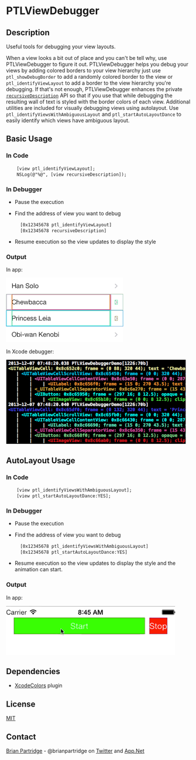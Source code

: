 # PTLViewDebugger

## Description
Useful tools for debugging your view layouts.

When a view looks a bit out of place and you can't be tell why, use PTLViewDebugger to figure it out. PTLViewDebugger helps you debug your views by adding colored borders to your view hierarchy just use `ptl_showDebugBorder` to add a randomly colored border to the view or `ptl_identifyViewLayout` to add a border to the view hierarchy you're debugging. If that's not enough, PTLViewDebugger enhances the private  [`recursiveDescription`](https://developer.apple.com/library/ios/technotes/tn2239/_index.html) API so that if you use that while debugging the resulting wall of text is styled with the border colors of each view.
Additional utilities are included for visually debugging views using autolayout. Use `ptl_identifyViewsWithAmbiguousLayout` and `ptl_startAutoLayoutDance` to easily identify which views have ambiguous layout.

## Basic Usage
### In Code

        [view ptl_identifyViewLayout];
        NSLog(@"%@", [view recursiveDescription]);

### In Debugger

- Pause the execution
- Find the address of view you want to debug

        [0x12345678 ptl_identifyViewLayout]
        [0x12345678 recursiveDescription]

- Resume execution so the view updates to display the style

### Output

In app:

![Colored Table Cells](Screenshots/app.png)

In Xcode debugger:

![Colored LLDB Output](Screenshots/xcode.png)

## AutoLayout Usage

### In Code

        [view ptl_identifyViewsWithAmbiguousLayout];
        [view ptl_startAutoLayoutDance:YES];

### In Debugger

- Pause the execution
- Find the address of view you want to debug

        [0x12345678 ptl_identifyViewsWithAmbiguousLayout]
        [0x12345678 ptl_startAutoLayoutDance:YES]

- Resume execution so the view updates to display the style and the animation can start.

### Output

In app:

![Dancing Buttons](Screenshots/dance.gif)

## Dependencies
- [XcodeColors](https://github.com/robbiehanson/XcodeColors) plugin

## License
[MIT](LICENSE.txt)

## Contact
[Brian Partridge](http://brianpartridge.name) - @brianpartridge on [Twitter](http://twitter.com/brianpartridge) and [App.Net](http://alpha.app.net/brianpartridge)